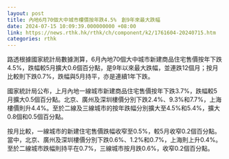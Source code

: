 ```yaml
---
layout: post
title: 內地6月70個大中城市樓價按年跌4.5%　創9年來最大跌幅
date: 2024-07-15 10:09:39.000000000 +08:00
link: https://news.rthk.hk/rthk/ch/component/k2/1761604-20240715.htm
categories: rthk
---
```


路透根據國家統計局數據測算，6月內地70個大中城市新建商品住宅售價按年下跌4.5%，跌幅較5月擴大0.6個百分點，是9年以來最大跌幅，並連跌12個月；按月比較則下跌0.7%，跌幅與5月持平，亦是連續1年下跌。

國家統計局公布，上月內地一線城市新建商品住宅售價按年下跌3.7%，跌幅較5月擴大0.5個百分點。北京、廣州及深圳樓價分別下跌2.4%、9.3%和7.7%，上海樓價則升4.4%。至於二線及三線城市的按年跌幅分別擴大至4.5%和5.4%，擴大0.8個和0.5個百分點。

按月比較，一線城市的新建住宅售價跌幅收窄至0.5%，較5月收窄0.2個百分點。當中，北京、廣州及深圳樓價分別下跌0.6%、1.2%和0.7%，上海則上升0.4%。至於二線城市跌幅則持平在0.7%，三線城市按月跌0.6%，收窄0.2個百分點。
